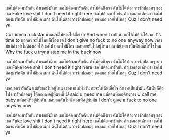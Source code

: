 เธอไม่ต้องมารักกัน ถ้าเธอยังมีเขา
เธอไม่ต้องมารักฉัน ถ้าไม่คิดถึงเรา
ฉันไม่ได้ต้องการรักปลอมๆ ของเธอ
Fake love shit I don't need it right here
เธอไม่ต้องมารักกัน ถ้าเธอเองแค่เหงา
เธอไม่ต้องมารักฉัน ถ้าไม่ลืมคนเก่า
ฉันไม่ได้ต้องการรักปลอมๆ ของเธอ
ช่วยไปไกลๆ Cuz I don't need ya

Cuz imma rockstar แหละจะไม่หลงไปเชื่อเธอ
And when I roll มา ขอให้ไม่ต้องได้เจอ
It's time to บอกลา จะไปไหนก็เรื่องเธอ
I don't give no fuck to no one anyway now
เวลามันมีค่า ทำไมต้องเสียให้เธอไป
เวลาไม่มีใคร เธอหายหัวไปอยู่ไหน
เวลามีน้ำตา เป็นฉันเช็ดให้ใช่ไหม
Why the fuck u tryna stab me in the back now

เธอไม่ต้องมารักกัน ถ้าเธอยังมีเขา
เธอไม่ต้องมารักฉัน ถ้าไม่คิดถึงเรา
ฉันไม่ได้ต้องการรักปลอมๆ ของเธอ
Fake love shit I don't need it right here
เธอไม่ต้องมารักกัน ถ้าเธอเองแค่เหงา
เธอไม่ต้องมารักฉัน ถ้าไม่ลืมคนเก่า
ฉันไม่ได้ต้องการรักปลอมๆ ของเธอ
ช่วยไปไกลๆ Cuz I don't need ya

เธอบอกว่ารักกัน แต่ตัวเธอไปอยู่ไหน
เธอหายไปทั้งวัน ละจะให้ฉันเชื่อใจ
ถ้าเธอเป็นน้ำมัน ฉันนั้นก็คือไฟ
เผารักปลอมๆ ให้กองลงอยู่ที่ตรงนี้
U said u need me แค่ตอนที่เธอต้องการ
U call me baby แค่ตอนที่อยู่กับฉัน
เธอบอกฉันไม่ดี ตอนที่อยู่กับมัน
I don't give a fuck to no one anyway now

เธอไม่ต้องมารักกัน ถ้าเธอยังมีเขา
เธอไม่ต้องมารักฉัน ถ้าไม่คิดถึงเรา
ฉันไม่ได้ต้องการรักปลอมๆ ของเธอ
Fake love shit I don't need it right here
เธอไม่ต้องมารักกัน ถ้าเธอเองแค่เหงา
เธอไม่ต้องมารักฉัน ถ้าไม่ลืมคนเก่า
ฉันไม่ได้ต้องการรักปลอมๆ ของเธอ
ช่วยไปไกลๆ Cuz I don't need ya
